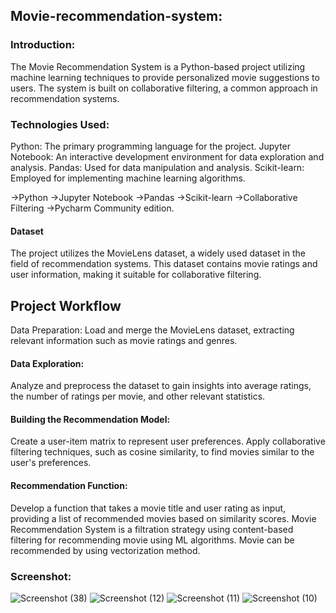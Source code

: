 ## Movie-recommendation-system:

### Introduction:
The Movie Recommendation System is a Python-based project utilizing machine learning techniques to provide personalized movie suggestions to users. The system is built on collaborative filtering, a common approach in recommendation systems.

### Technologies Used:
Python: The primary programming language for the project.
Jupyter Notebook: An interactive development environment for data exploration and analysis.
Pandas: Used for data manipulation and analysis.
Scikit-learn: Employed for implementing machine learning algorithms.


->Python
->Jupyter Notebook
->Pandas
->Scikit-learn
->Collaborative Filtering 
->Pycharm Community edition.

#### Dataset
The project utilizes the MovieLens dataset, a widely used dataset in the field of recommendation systems. This dataset contains movie ratings and user information, making it suitable for collaborative filtering.

## Project Workflow
Data Preparation:
Load and merge the MovieLens dataset, extracting relevant information such as movie ratings and genres.

#### Data Exploration:
Analyze and preprocess the dataset to gain insights into average ratings, the number of ratings per movie, and other relevant statistics.

#### Building the Recommendation Model:
Create a user-item matrix to represent user preferences.
Apply collaborative filtering techniques, such as cosine similarity, to find movies similar to the user's preferences.

#### Recommendation Function:
Develop a function that takes a movie title and user rating as input, providing a list of recommended movies based on similarity scores.
Movie Recommendation System is a filtration strategy using content-based filtering for recommending movie using ML algorithms. Movie can be recommended by using vectorization method. 

   
### Screenshot:
![Screenshot (38)](https://github.com/sibaprasad350/Movie-recommendation-system/assets/117096489/2eb2e533-e751-4055-92a7-13cc3a6a594e)
![Screenshot (12)](https://github.com/sibaprasad350/Movie-recommendation-system/assets/117096489/f3adfce8-ea58-4f2f-ab2f-c52b9373f54c)
![Screenshot (11)](https://github.com/sibaprasad350/Movie-recommendation-system/assets/117096489/a34f0f19-4243-4d4f-ac07-9886a65ca090)
![Screenshot (10)](https://github.com/sibaprasad350/Movie-recommendation-system/assets/117096489/6eef3c60-b3b2-4b16-876b-9179a19d8145)






